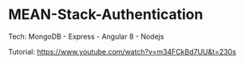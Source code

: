 # MEAN-Stack-Authentication

Tech: MongoDB - Express - Angular 8 - Nodejs

Tutorial: https://www.youtube.com/watch?v=m34FCkBd7UU&t=230s
